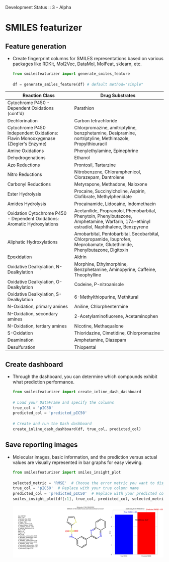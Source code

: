 Development Status :: 3 - Alpha


# SMILES featurizer

## Feature generation
- Create fingerprint columns for SMILES representations based on various packages like RDKit, Mol2Vec, DataMol, MolFeat, sklearn, etc.

    ```python
    from smilesfeaturizer import generate_smiles_feature

    df = generate_smiles_feature(df) # default method="simple"
    ```


| Reaction Class                                           | Drug Substrates                               |
|----------------------------------------------------------|-----------------------------------------------|
| Cytochrome P450 - Dependent Oxidations (cont'd)          | Parathion                                     |
| Dechlorination                                           | Carbon tetrachloride                           |
| Cytochrome P450 Independent Oxidations: Flavin Monooxygenase (Ziegler's Enzyme) | Chlorpromazine, amitriptyline, benzphetamine, Desipramine, nortriptyline, Methimazole, Propylthiouracil |
| Amine Oxidations                                         | Phenylethylamine, Epinephrine                  |
| Dehydrogenations                                         | Ethanol                                       |
| Azo Reductions                                           | Prontosil, Tartarzine                          |
| Nitro Reductions                                         | Nitrobenzene, Chloramphenicol, Clorazepam, Dantrolene |
| Carbonyl Reductions                                      | Metyrapone, Methadone, Naloxone                |
| Ester Hydrolysis                                         | Procaine, Succinylcholine, Aspirin, Clofibrate, Methylphenidate |
| Amides Hydrolysis                                        | Procainamide, Lidocaine, Indomethacin          |
| Oxidation Cytochrome P450 - Dependent Oxidations: Aromatic Hydroxylations | Acetanilide, Propranolol, Phenobarbital, Phenytoin, Phenylbutazone, Amphetamine, Warfarin, 17a-ethinyl estradiol, Naphthalene, Benzpyrene |
| Aliphatic Hydroxylations                                 | Amobarbital, Pentobarbital, Secobarbital, Chlorpropamide, Ibuprofen, Meprobamate, Glutethimide, Phenylbutazone, Digitoxin |
| Epoxidation                                              | Aldrin                                        |
| Oxidative Dealkylation, N-Dealkylation                   | Morphine, Ethylmorphine, Benzphetamine, Aminopyrine, Caffeine, Theophylline |
| Oxidative Dealkylation, O-Dealkylation                   | Codeine, P-nitroanisole                        |
| Oxidative Dealkylation, S-Dealkylation                   | 6-Methylthiopurine, Methitural                |
| N-Oxidation, primary amines                              | Aniline, Chlorphentermine                      |
| N-Oxidation, secondary amines                            | 2-Acetylaminofluorene, Acetaminophen           |
| N-Oxidation, tertiary amines                             | Nicotine, Methaqualone                         |
| S-Oxidation                                              | Thioridazine, Cimetidine, Chlorpromazine       |
| Deamination                                              | Amphetamine, Diazepam                          |
| Desulfuration                                            | Thiopental                                    |


## Create dashboard 
- Through the dashboard, you can determine which compounds exhibit what prediction performance. 

    ```python
    from smilesfeaturizer import create_inline_dash_dashboard

    # Load your DataFrame and specify the columns
    true_col = 'pIC50'
    predicted_col = 'predicted_pIC50'

    # Create and run the Dash dashboard
    create_inline_dash_dashboard(df, true_col, predicted_col)
    ```

## Save reporting images
- Molecular images, basic information, and the prediction versus actual values are visually represented in bar graphs for easy viewing.
    ```python
    from smilesfeaturizer import smiles_insight_plot

    selected_metric = 'RMSE'  # Choose the error metric you want to display
    true_col = 'pIC50'  # Replace with your true column name
    predicted_col = 'predicted_pIC50'  # Replace with your predicted column name
    smiles_insight_plot(df[:1], true_col, predicted_col, selected_metric, 'output_folder', show=True)
    ```

    ![](./output_folder/1.jpg)

<br>
